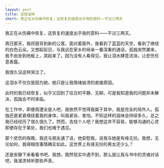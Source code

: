 ```yaml
---
layout: post
title: 这般滋味
short: 我正在从伤痛中恢复，这恢复的速度出乎我的意料——不过三两天
---
```


我正在从伤痛中恢复，这恢复的速度出乎我的意料——不过三两天。

周日那天，我将鼓背到新的公寓，面对着窗外，我看到了蓝蓝的天空，看到了缭绕的白色云朵。又想起前日，与我远在家乡的母亲一番深重的通话，孤独突然袭来，我不由坐到地板上，哭起来了。因为没有人看得见，我让泪水肆意流淌，让悲伤任意表露。

我很久没这样哭泣了。

这泪水不仅仅是因为她，她只是让我情绪崩溃的直接原因。

此时的我已经恢复，似乎又回到了往日的平静、无聊。可是我知道我的问题并未解决，孤独会不时来临。

在工作中，即便周遭全是人吧，我依然不觉得我属于其中，我是完全的局外人。孤独还是紧紧缠绕着我的身体，叫我紧张、害怕。不知这样的滋味会持续多久，总之我已经经历了很久很久了。然而，去找个人吧？我想这并不容易，能够沟通的心灵即便存在于某处，我们也难于遇见。

那个悲伤的夜晚，我还与朋友通了话，他安慰我，说我与她是有缘无份。我想，无论如何，我得相信事情确实如此。这世界上有缘无份的男女还少么？

还是安静下来看看书吧，我想。既然现实中遇不到，那么就让我与书中的灵魂对话吧，我渴求倾听那些声音。
